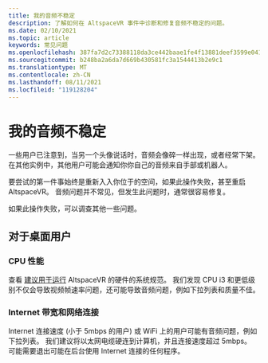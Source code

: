 ```yaml
---
title: 我的音频不稳定
description: 了解如何在 AltspaceVR 事件中诊断和修复音频不稳定的问题。
ms.date: 02/10/2021
ms.topic: article
keywords: 常见问题
ms.openlocfilehash: 387fa7d2c73388118da3ce442baae1fe4f13881deef3599e04163ad2abf321f9
ms.sourcegitcommit: b248ba2a6da7d669b430581fc3a1544413b2e9c1
ms.translationtype: MT
ms.contentlocale: zh-CN
ms.lasthandoff: 08/11/2021
ms.locfileid: "119128204"
---
```

# <a name="my-audio-is-choppy"></a>我的音频不稳定

一些用户已注意到，当另一个头像说话时，音频会像碎一样出现，或者经常下架。 在其他实例中，其他用户可能会通知你你自己的音频来自手部或机器人。

要尝试的第一件事始终是重新入入你位于的空间，如果此操作失败，甚至重启 AltspaceVR。 音频问题并不常见，但发生此问题时，通常很容易修复。 

如果此操作失败，可以调查其他一些问题。 

## <a name="for-desktop-users"></a>对于桌面用户

### <a name="cpu-performance"></a>CPU 性能

查看 [建议用于运行](../getting-started/system-requirements.md) AltspaceVR 的硬件的系统规范。 我们发现 CPU i3 和更低级别不仅会导致视频帧速率问题，还可能导致音频问题，例如下拉列表和质量不佳。

### <a name="internet-bandwidth-and-network-connection"></a>Internet 带宽和网络连接

Internet 连接速度 (小于 5mbps 的用户) 或 WiFi 上的用户可能有音频问题，例如下拉列表。 我们建议将以太网电缆硬连到计算机，并且连接速度超过 5mbps。 可能需要退出可能在后台使用 Internet 连接的任何程序。